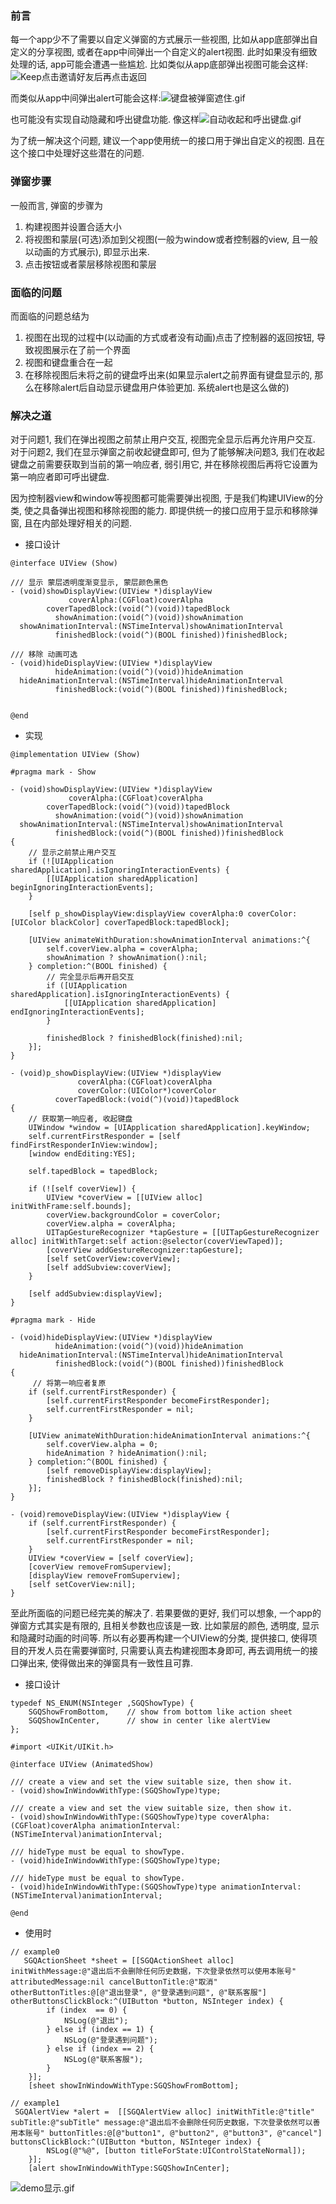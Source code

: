 ### 前言
每一个app少不了需要以自定义弹窗的方式展示一些视图, 比如从app底部弹出自定义的分享视图, 或者在app中间弹出一个自定义的alert视图. 此时如果没有细致处理的话, app可能会遭遇一些尴尬. 
比如类似从app底部弹出视图可能会这样:  ![Keep点击邀请好友后再点击返回](https://upload-images.jianshu.io/upload_images/4103407-c9684b0d29c5fe51.gif?imageMogr2/auto-orient/strip)  

而类似从app中间弹出alert可能会这样:![键盘被弹窗遮住.gif](https://upload-images.jianshu.io/upload_images/4103407-681a5e8bef6cb621.gif?imageMogr2/auto-orient/strip)  

也可能没有实现自动隐藏和呼出键盘功能. 像这样![自动收起和呼出键盘.gif](https://upload-images.jianshu.io/upload_images/4103407-b1c87687f8506ca2.gif?imageMogr2/auto-orient/strip)  

为了统一解决这个问题, 建议一个app使用统一的接口用于弹出自定义的视图. 且在这个接口中处理好这些潜在的问题.  


### 弹窗步骤
一般而言, 弹窗的步骤为  

 1. 构建视图并设置合适大小
 2. 将视图和蒙层(可选)添加到父视图(一般为window或者控制器的view, 且一般以动画的方式展示), 即显示出来.
 3. 点击按钮或者蒙层移除视图和蒙层 


### 面临的问题 
而面临的问题总结为  

1. 视图在出现的过程中(以动画的方式或者没有动画)点击了控制器的返回按钮, 导致视图展示在了前一个界面
2. 视图和键盘重合在一起
3. 在移除视图后未将之前的键盘呼出来(如果显示alert之前界面有键盘显示的, 那么在移除alert后自动显示键盘用户体验更加. 系统alert也是这么做的)

### 解决之道
   对于问题1, 我们在弹出视图之前禁止用户交互, 视图完全显示后再允许用户交互. 对于问题2, 我们在显示弹窗之前收起键盘即可, 但为了能够解决问题3, 我们在收起键盘之前需要获取到当前的第一响应者, 弱引用它, 并在移除视图后再将它设置为第一响应者即可呼出键盘.
 
因为控制器view和window等视图都可能需要弹出视图, 于是我们构建UIView的分类, 使之具备弹出视图和移除视图的能力. 即提供统一的接口应用于显示和移除弹窗, 且在内部处理好相关的问题.

* 接口设计
	
```
@interface UIView (Show)

/// 显示 蒙层透明度渐变显示, 蒙层颜色黑色
- (void)showDisplayView:(UIView *)displayView
             coverAlpha:(CGFloat)coverAlpha
        coverTapedBlock:(void(^)(void))tapedBlock
          showAnimation:(void(^)(void))showAnimation
  showAnimationInterval:(NSTimeInterval)showAnimationInterval
          finishedBlock:(void(^)(BOOL finished))finishedBlock;

/// 移除 动画可选
- (void)hideDisplayView:(UIView *)displayView
          hideAnimation:(void(^)(void))hideAnimation
  hideAnimationInterval:(NSTimeInterval)hideAnimationInterval
          finishedBlock:(void(^)(BOOL finished))finishedBlock;


@end

```

* 实现

```
@implementation UIView (Show)

#pragma mark - Show

- (void)showDisplayView:(UIView *)displayView
             coverAlpha:(CGFloat)coverAlpha
        coverTapedBlock:(void(^)(void))tapedBlock
          showAnimation:(void(^)(void))showAnimation
  showAnimationInterval:(NSTimeInterval)showAnimationInterval
          finishedBlock:(void(^)(BOOL finished))finishedBlock
{
	// 显示之前禁止用户交互
    if (![UIApplication sharedApplication].isIgnoringInteractionEvents) {
        [[UIApplication sharedApplication] beginIgnoringInteractionEvents];
    }
    
    [self p_showDisplayView:displayView coverAlpha:0 coverColor:[UIColor blackColor] coverTapedBlock:tapedBlock];
    
    [UIView animateWithDuration:showAnimationInterval animations:^{
        self.coverView.alpha = coverAlpha;
        showAnimation ? showAnimation():nil;
    } completion:^(BOOL finished) {
        // 完全显示后再开启交互
        if ([UIApplication sharedApplication].isIgnoringInteractionEvents) {
            [[UIApplication sharedApplication] endIgnoringInteractionEvents];
        }
        
        finishedBlock ? finishedBlock(finished):nil;
    }];
}

- (void)p_showDisplayView:(UIView *)displayView
               coverAlpha:(CGFloat)coverAlpha
               coverColor:(UIColor*)coverColor
          coverTapedBlock:(void(^)(void))tapedBlock
{
    // 获取第一响应者, 收起键盘
    UIWindow *window = [UIApplication sharedApplication].keyWindow;
    self.currentFirstResponder = [self findFirstResponderInView:window];
    [window endEditing:YES];
    
    self.tapedBlock = tapedBlock;
    
    if (![self coverView]) {
        UIView *coverView = [[UIView alloc] initWithFrame:self.bounds];
        coverView.backgroundColor = coverColor;
        coverView.alpha = coverAlpha;
        UITapGestureRecognizer *tapGesture = [[UITapGestureRecognizer alloc] initWithTarget:self action:@selector(coverViewTaped)];
        [coverView addGestureRecognizer:tapGesture];
        [self setCoverView:coverView];
        [self addSubview:coverView];
    }
    
    [self addSubview:displayView];
}

#pragma mark - Hide

- (void)hideDisplayView:(UIView *)displayView
          hideAnimation:(void(^)(void))hideAnimation
  hideAnimationInterval:(NSTimeInterval)hideAnimationInterval
          finishedBlock:(void(^)(BOOL finished))finishedBlock
{
	 // 将第一响应者复原 
    if (self.currentFirstResponder) {
        [self.currentFirstResponder becomeFirstResponder];
        self.currentFirstResponder = nil;
    }
    
    [UIView animateWithDuration:hideAnimationInterval animations:^{
        self.coverView.alpha = 0;
        hideAnimation ? hideAnimation():nil;
    } completion:^(BOOL finished) {
        [self removeDisplayView:displayView];
        finishedBlock ? finishedBlock(finished):nil;
    }];
}

- (void)removeDisplayView:(UIView *)displayView {
    if (self.currentFirstResponder) {
        [self.currentFirstResponder becomeFirstResponder];
        self.currentFirstResponder = nil;
    }
    UIView *coverView = [self coverView];
    [coverView removeFromSuperview];
    [displayView removeFromSuperview];
    [self setCoverView:nil];
}
```
至此所面临的问题已经完美的解决了. 若果要做的更好, 我们可以想象, 一个app的弹窗方式其实是有限的, 且相关参数也应该是一致. 比如蒙层的颜色, 透明度, 显示和隐藏时动画的时间等. 所以有必要再构建一个UIView的分类, 提供接口, 使得项目的开发人员在需要弹窗时, 只需要认真去构建视图本身即可, 再去调用统一的接口弹出来, 使得做出来的弹窗具有一致性且可靠.

* 接口设计

```
typedef NS_ENUM(NSInteger ,SGQShowType) {
    SGQShowFromBottom,    // show from bottom like action sheet
    SGQShowInCenter,      // show in center like alertView
};

#import <UIKit/UIKit.h>

@interface UIView (AnimatedShow)

/// create a view and set the view suitable size, then show it.
- (void)showInWindowWithType:(SGQShowType)type;

/// create a view and set the view suitable size, then show it.
- (void)showInWindowWithType:(SGQShowType)type coverAlpha:(CGFloat)coverAlpha animationInterval:(NSTimeInterval)animationInterval;

/// hideType must be equal to showType.
- (void)hideInWindowWithType:(SGQShowType)type;

/// hideType must be equal to showType.
- (void)hideInWindowWithType:(SGQShowType)type animationInterval:(NSTimeInterval)animationInterval;

@end
```	

* 使用时

```
// example0
   SGQActionSheet *sheet = [[SGQActionSheet alloc] initWithMessage:@"退出后不会删除任何历史数据，下次登录依然可以使用本账号" attributedMessage:nil cancelButtonTitle:@"取消" otherButtonTitles:@[@"退出登录", @"登录遇到问题", @"联系客服"] otherButtonsClickBlock:^(UIButton *button, NSInteger index) {
        if (index  == 0) {
            NSLog(@"退出");
        } else if (index == 1) {
            NSLog(@"登录遇到问题");
        } else if (index == 2) {
            NSLog(@"联系客服");
        }
    }];
    [sheet showInWindowWithType:SGQShowFromBottom];

// example1
 SGQAlertView *alert =  [[SGQAlertView alloc] initWithTitle:@"title" subTitle:@"subTitle" message:@"退出后不会删除任何历史数据，下次登录依然可以善用本账号" buttonTitles:@[@"button1", @"button2", @"button3", @"cancel"] buttonsClickBlock:^(UIButton *button, NSInteger index) {
        NSLog(@"%@", [button titleForState:UIControlStateNormal]);
    }];
    [alert showInWindowWithType:SGQShowInCenter];
```	
![demo显示.gif](https://upload-images.jianshu.io/upload_images/4103407-2e4db8e369b54c90.gif?imageMogr2/auto-orient/strip)




